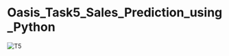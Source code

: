 # Oasis_Task5_Sales_Prediction_using_Python

![T5](https://github.com/Akshatanand15/Oasis_Task5/assets/120087445/2f749002-ee18-43eb-8d78-4e5cf48097ab)
